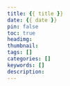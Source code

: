 ```yaml
---
title: {{ title }}
date: {{ date }}
pin: false
toc: true
headimg:
thumbnail:
tags: []
categories: []
keywords: []
description:
---
```

